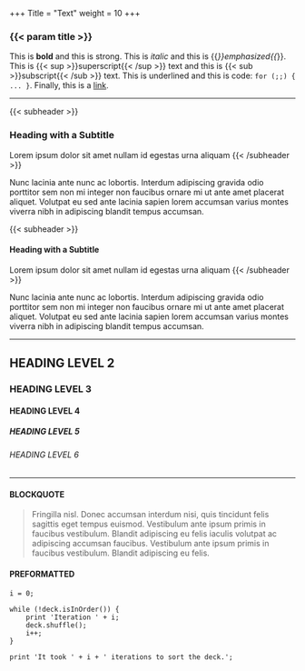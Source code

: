 +++
Title = "Text"
weight = 10
+++

### {{< param title >}}

This is **bold** and this is strong. This is _italic_ and this is {{<em>}}emphasized{{</em>}}. This is {{< sup >}}superscript{{< /sup >}} text and this is {{< sub >}}subscript{{< /sub >}} text. This is underlined and this is code: `for (;;) { ... }`. Finally, this is a [link]().

----

{{< subheader >}}
### Heading with a Subtitle
Lorem ipsum dolor sit amet nullam id egestas urna aliquam
{{< /subheader >}}

Nunc lacinia ante nunc ac lobortis. Interdum adipiscing gravida odio porttitor sem non mi integer non faucibus ornare mi ut ante amet placerat aliquet. Volutpat eu sed ante lacinia sapien lorem accumsan varius montes viverra nibh in adipiscing blandit tempus accumsan.

{{< subheader >}}
#### Heading with a Subtitle
Lorem ipsum dolor sit amet nullam id egestas urna aliquam
{{< /subheader >}}

Nunc lacinia ante nunc ac lobortis. Interdum adipiscing gravida odio porttitor sem non mi integer non faucibus ornare mi ut ante amet placerat aliquet. Volutpat eu sed ante lacinia sapien lorem accumsan varius montes viverra nibh in adipiscing blandit tempus accumsan.

---

## HEADING LEVEL 2

### HEADING LEVEL 3

#### HEADING LEVEL 4

##### HEADING LEVEL 5

###### HEADING LEVEL 6

---
#### BLOCKQUOTE

> Fringilla nisl. Donec accumsan interdum nisi, quis tincidunt felis sagittis eget tempus euismod. Vestibulum ante ipsum primis in faucibus vestibulum. Blandit adipiscing eu felis iaculis volutpat ac adipiscing accumsan faucibus. Vestibulum ante ipsum primis in faucibus vestibulum. Blandit adipiscing eu felis.

#### PREFORMATTED

```
i = 0;

while (!deck.isInOrder()) {
    print 'Iteration ' + i;
    deck.shuffle();
    i++;
}

print 'It took ' + i + ' iterations to sort the deck.';
```
